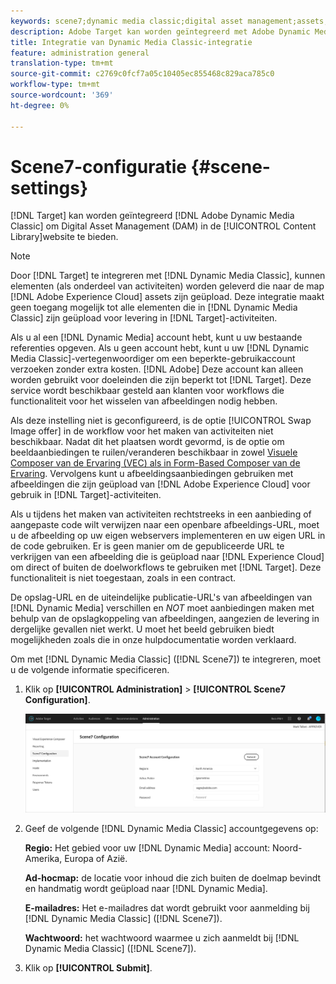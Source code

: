 ```yaml
---
keywords: scene7;dynamic media classic;digital asset management;assets;dam;content library;swap image
description: Adobe Target kan worden geïntegreerd met Adobe Dynamic Media Classic voor Digital Asset Management (DAM) in de inhoudsbibliotheek.
title: Integratie van Dynamic Media Classic-integratie
feature: administration general
translation-type: tm+mt
source-git-commit: c2769c0fcf7a05c10405ec855468c829aca785c0
workflow-type: tm+mt
source-wordcount: '369'
ht-degree: 0%

---
```



# Scene7-configuratie {#scene-settings}

[!DNL Target] kan worden geïntegreerd  [!DNL Adobe Dynamic Media Classic] om Digital Asset Management (DAM) in de  [!UICONTROL Content Library]website te bieden.

>[!NOTE]
>
>Door [!DNL Target] te integreren met [!DNL Dynamic Media Classic], kunnen elementen (als onderdeel van activiteiten) worden geleverd die naar de map [!DNL Adobe Experience Cloud] assets zijn geüpload. Deze integratie maakt geen toegang mogelijk tot alle elementen die in [!DNL Dynamic Media Classic] zijn geüpload voor levering in [!DNL Target]-activiteiten.

Als u al een [!DNL Dynamic Media] account hebt, kunt u uw bestaande referenties opgeven. Als u geen account hebt, kunt u uw [!DNL Dynamic Media Classic]-vertegenwoordiger om een beperkte-gebruikaccount verzoeken zonder extra kosten. [!DNL Adobe] Deze account kan alleen worden gebruikt voor doeleinden die zijn beperkt tot [!DNL Target]. Deze service wordt beschikbaar gesteld aan klanten voor workflows die functionaliteit voor het wisselen van afbeeldingen nodig hebben.

<!-- 
>[!NOTE]
>
>A restricted-use, free [!DNL Dynamic Media Classic] account for [!DNL Adobe Target] is no longer supported for new customers or new users. Existing sign-in credentials work as usual. 
-->

Als deze instelling niet is geconfigureerd, is de optie [!UICONTROL Swap Image offer] in de workflow voor het maken van activiteiten niet beschikbaar. Nadat dit het plaatsen wordt gevormd, is de optie om beeldaanbiedingen te ruilen/veranderen beschikbaar in zowel [Visuele Composer van de Ervaring (VEC) als in Form-Based Composer van de Ervaring](/help/c-experiences/experiences.md#concept_A2E10F6AFB3D4AEAB6951EE14688848D). Vervolgens kunt u afbeeldingsaanbiedingen gebruiken met afbeeldingen die zijn geüpload van [!DNL Adobe Experience Cloud] voor gebruik in [!DNL Target]-activiteiten.

Als u tijdens het maken van activiteiten rechtstreeks in een aanbieding of aangepaste code wilt verwijzen naar een openbare afbeeldings-URL, moet u de afbeelding op uw eigen webservers implementeren en uw eigen URL in de code gebruiken. Er is geen manier om de gepubliceerde URL te verkrijgen van een afbeelding die is geüpload naar [!DNL Experience Cloud] om direct of buiten de doelworkflows te gebruiken met [!DNL Target]. Deze functionaliteit is niet toegestaan, zoals in een contract.

De opslag-URL en de uiteindelijke publicatie-URL&#39;s van afbeeldingen van [!DNL Dynamic Media] verschillen en *NOT* moet aanbiedingen maken met behulp van de opslagkoppeling van afbeeldingen, aangezien de levering in dergelijke gevallen niet werkt. U moet het beeld gebruiken biedt mogelijkheden zoals die in onze hulpdocumentatie worden verklaard.

Om met [!DNL Dynamic Media Classic] ([!DNL Scene7]) te integreren, moet u de volgende informatie specificeren.

1. Klik op **[!UICONTROL Administration]** > **[!UICONTROL Scene7 Configuration]**.

   ![Scene7-pagina](/help/administrating-target/assets/scene7.png)

1. Geef de volgende [!DNL Dynamic Media Classic] accountgegevens op:

   **Regio:** Het gebied voor uw  [!DNL Dynamic Media] account: Noord-Amerika, Europa of Azië.

   **Ad-hocmap:** de locatie voor inhoud die zich buiten de doelmap bevindt en handmatig wordt geüpload naar  [!DNL Dynamic Media].

   **E-mailadres:** Het e-mailadres dat wordt gebruikt voor aanmelding bij  [!DNL Dynamic Media Classic] ([!DNL Scene7]).

   **Wachtwoord:** het wachtwoord waarmee u zich aanmeldt bij  [!DNL Dynamic Media Classic] ([!DNL Scene7]).

1. Klik op **[!UICONTROL Submit]**.
